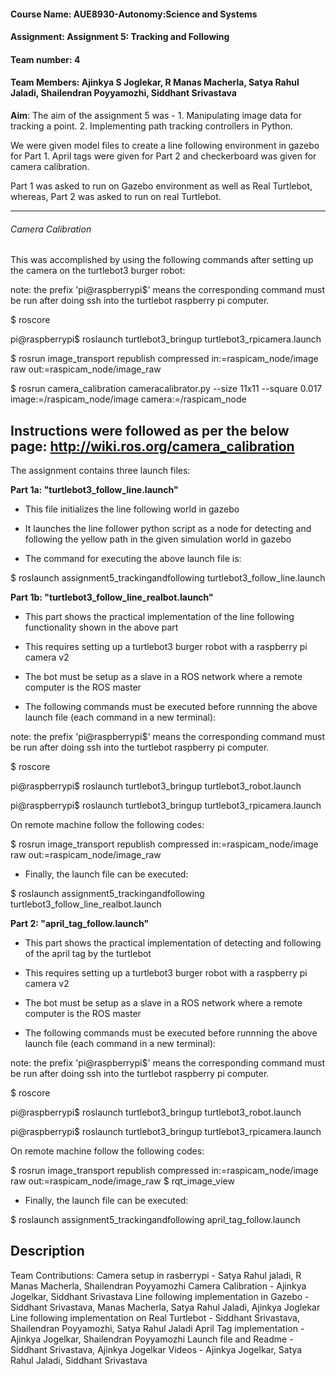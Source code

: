 #### Course Name: AUE8930-Autonomy:Science and Systems
#### Assignment: Assignment 5: Tracking and Following
#### Team number: 4
#### Team Members: Ajinkya S Joglekar, R Manas Macherla, Satya Rahul Jaladi, Shailendran Poyyamozhi, Siddhant Srivastava

**Aim**: The aim of the assignment 5 was - 1. Manipulating image data for tracking a point. 2. Implementing path tracking controllers in Python.

We were given model files to create a line following environment in gazebo for Part 1. April tags were given for Part 2 and checkerboard was given for camera calibration.

Part 1 was asked to run on Gazebo environment as well as Real Turtlebot, whereas, Part 2 was asked to run on real Turtlebot.

--------------------------------------------------------------------------------------
###### Camera Calibration

This was accomplished by using the following commands after setting up the camera on the turtlebot3 burger robot:

note: the prefix 'pi@raspberrypi$' means the corresponding command must be run after doing ssh into the turtlebot raspberry pi computer.

$ roscore

pi@raspberrypi$ roslaunch turtlebot3_bringup turtlebot3_rpicamera.launch

$ rosrun image_transport republish compressed in:=raspicam_node/image raw out:=raspicam_node/image_raw 

$ rosrun camera_calibration cameracalibrator.py --size 11x11 --square 0.017 image:=/raspicam_node/image camera:=/raspicam_node

Instructions were followed as per the below page: 
http://wiki.ros.org/camera_calibration
--------------------------------------------------------------------------------------

The assignment contains three launch files:

**Part 1a: "turtlebot3_follow_line.launch"**

- This file initializes the line following world in gazebo

- It launches the line follower python script as a node for detecting and following the yellow path in the given simulation world in gazebo

- The command for executing the above launch file is:

$ roslaunch assignment5_trackingandfollowing turtlebot3_follow_line.launch


**Part 1b: "turtlebot3_follow_line_realbot.launch"**

- This part shows the practical implementation of the line following functionality shown in the above part

- This requires setting up a turtlebot3 burger robot with a raspberry pi camera v2 

- The bot must be setup as a slave in a ROS network where a remote computer is the ROS master

- The following commands must be executed before runnning the above launch file (each command in a new terminal):

note: the prefix 'pi@raspberrypi$' means the corresponding command must be run after doing ssh into the turtlebot raspberry pi computer.

$ roscore

pi@raspberrypi$ roslaunch turtlebot3_bringup turtlebot3_robot.launch

pi@raspberrypi$ roslaunch turtlebot3_bringup turtlebot3_rpicamera.launch

On remote machine follow the following codes:

$ rosrun image_transport republish compressed in:=raspicam_node/image raw out:=raspicam_node/image_raw

- Finally, the launch file can be executed: 

$ roslaunch assignment5_trackingandfollowing turtlebot3_follow_line_realbot.launch 


**Part 2: "april_tag_follow.launch"** 

- This part shows the practical implementation of detecting and following of the april tag by the turtlebot

- This requires setting up a turtlebot3 burger robot with a raspberry pi camera v2 

- The bot must be setup as a slave in a ROS network where a remote computer is the ROS master

- The following commands must be executed before runnning the above launch file (each command in a new terminal):

note: the prefix 'pi@raspberrypi$' means the corresponding command must be run after doing ssh into the turtlebot raspberry pi computer.

$ roscore

pi@raspberrypi$ roslaunch turtlebot3_bringup turtlebot3_robot.launch

pi@raspberrypi$ roslaunch turtlebot3_bringup turtlebot3_rpicamera.launch

On remote machine follow the following codes:

$ rosrun image_transport republish compressed in:=raspicam_node/image raw out:=raspicam_node/image_raw
$ rqt_image_view 

- Finally, the launch file can be executed: 

$ roslaunch assignment5_trackingandfollowing april_tag_follow.launch 


Description
--------------------------------------------------------------------------------------

Team Contributions:
Camera setup in rasberrypi - Satya Rahul jaladi, R Manas Macherla, Shailendran Poyyamozhi
Camera Calibration - Ajinkya Jogelkar, Siddhant Srivastava
Line following implementation in Gazebo - Siddhant Srivastava, Manas Macherla, Satya Rahul Jaladi, Ajinkya Joglekar
Line following implementation on Real Turtlebot - Siddhant Srivastava, Shailendran Poyyamozhi, Satya Rahul Jaladi
April Tag implementation - Ajinkya Jogelkar, Shailendran Poyyamozhi
Launch file and Readme - Siddhant Srivastava, Ajinkya Jogelkar
Videos - Ajinkya Jogelkar, Satya Rahul Jaladi, Siddhant Srivastava

